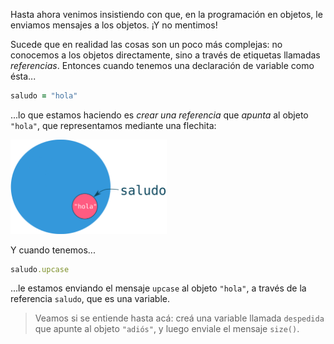 Hasta ahora venimos insistiendo con que, en la programación en objetos, le enviamos mensajes a los objetos. ¡Y no mentimos!

Sucede que en realidad las cosas son un poco más complejas: no conocemos a los objetos directamente, sino a través de etiquetas llamadas _referencias_. Entonces cuando tenemos una declaración de variable como ésta...

```ruby
saludo = "hola"
```

...lo que estamos haciendo es _crear una referencia_ que _apunta_ al objeto `"hola"`, que representamos mediante una flechita:

<img src="https://raw.githubusercontent.com/MumukiProject/mumuki-guia-ruby-referencias/master/images/unaReferencia_1515124264589.png" alt="Una Referencia" width="250" height="auto">

Y cuando tenemos... 

```ruby
saludo.upcase
```

...le estamos enviando el mensaje `upcase` al objeto `"hola"`, a través de la referencia `saludo`, que es una variable. 

> Veamos si se entiende hasta acá: creá una variable llamada `despedida` que apunte al objeto `"adiós"`, y luego enviale el mensaje `size()`.